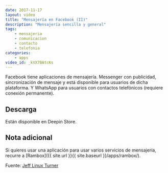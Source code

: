 ```yaml
---
date: 2017-11-17
layout: video
title: "Mensajería en Facebook (II)"
description: "Mensajería sencilla y general"
tags:
    - mensajeria
    - comunicacion
    - contacto
    - telefonia
categories:
    - apps
video_id: _kVX7BAtcKs
---
```


Facebook tiene aplicaciones de mensajería. Messenger con publicidad, sincronización de mensaje y está disponible para usuarios de dicha plataforma. Y WhatsApp para usuarios con contactos telefónicos (requiere conexión permanente).

## Descarga

Están disponible en Deepin Store.

## Nota adicional

Si quieres usar una aplicación para usar varios servicios de mensajería, recurre a [Rambox]({{ site.url }}{{ site.baseurl }}/apps/rambox/).

Fuente: [Jeff Linux Turner](https://www.youtube.com/channel/UCQ93uL3eEGNxUOdulfrLGcw)
